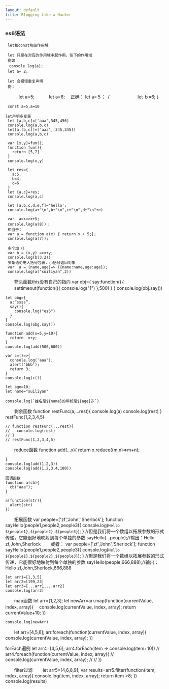 ```yaml
---
layout: default
title: Blogging Like a Hacker
---
```


###  es6语法


     let和const块级作用域

     let 只是在对应的作用域中起作用，往下的作用域
     例如：
    　console.log(a);
     let a= 2;　

     let 会报错重复声明
     例：
　　　let a=5;
　　　let a=6;
    　正确：
        let a=５；
        ｛
　　　　　　let ｂ=6;
        ｝

     const a=5;a=10

    let声明多变量
     let [a,b,c]=['aaa',345,456]
     console.log(a,b,c)
     let[a,[b,c]]=['aaa',[345,345]]
     console.log(a,b,c)

     var [x,y]=fun();
     function fun(){
       return [5,7]
     }
     console.log(x,y)

     let res={
       a:5,
       b=4,
       c=6
     }
     let {a,c}=res;
     console.log(a,c)

     let [a,b,c,d,e,f]='hello';
     console.log(a+'\n',b+"\n",c+"\n",d+"\n"+e)

     var  a=x=>x+5;
     console.log(a(8))；
     相当于：
     var a = function a(x) { return x + 5;};
     console.log(a(7));

     多个加（）
     var b = (x,y) =>x+y;
     console.log(b(3,2))
     多条语句用大括号包裹，小括号返回对象
     var  a = (name,age)=> ({name:name,age:age});
     console.log(a("suiliyan",2))

　　箭头函数this没有自己的指向
    var obj={
      say:function()｛
      　　settimeout(function(){
            console.log("1")
        },500)
      }
    }
    console.log(obj.say())

    let obg={
      a:“ssss”,
      say(){
        console.log("es6")
      }
    }
    console.log(obg.say())

    function add(x=5,y=10){
      return  x+y;
    }
    console.log(add(500,600))

    var c=()=>{
      console.log('aaa');
      alert('bbb');
      return 3;
    }
    console.log(c())

    let age=10;
    let name="suiliyan"

    console.log(`姓名是${name}的年龄是${age}岁`)

　　剩余函数
    function restFunc(a,...rest){
      console.log(a)
      console.log(rest)
    }
    restFunc(1,2,3,4,5)

    // function restFunc(...rest){
    //   console.log(rest)
    // }
    // restFunc(1,2,3,4,5)

　　reduce函数
    function add(...x){
      return x.reduce((m,n)=>m+n);

    }
    console.log(add(1,2,3))
    console.log(add(1,2,3,4,100))

    回调函数
    function a(cb){
      cb("aaa");
    }

    a(function(str){
      alert(str)
    })


　　拓展函数
    var people=['zf','John','Sherlock'];
    function sayHello(people1,people2,people3){
        console.log(`Hello ${people1},${people2},${people3}`);
    }
    //但是我们将一个数组以拓展参数的形式传递，它能很好地映射到每个单独的参数
    sayHello(...people);//输出：Hello zf,John,Sherlock
　　或者：
    var people=['zf','John','Sherlock'];
    function sayHello(people1,people2,people3){
        console.log(`Hello ${people1},${people2},${people3}`);
    }
    //但是我们将一个数组以拓展参数的形式传递，它能很好地映射到每个单独的参数
    sayHello(people,666,888);//输出：Hello zf,John,Sherlock,666,888

    let arr1=[1,3,5]
    let arr2=[199,23]
    let arr3=[...arr1,...arr2]
    console.log(arr3)

　　map函数
    let arr=[1,2,3];
    let newArr=arr.map(function(currentValue, index, array){
      　console.log(currentValue, index, array);
       return currentValue+10;
    })

    console.log(newArr)

　　let arr=[4,5,6];
   arr.foreach(function(currentValue, index, array){
      console.log(currentValue, index, array);
   })

   forEach遍例
   let arr4=[4,5,6];
    arr4.forEach(item => console.log(item+10))
    //  arr4.foreach(function(currentValue, index, array){
    //     console.log(currentValue, index, array);
    //
    //  })

　　filter过滤
　　let arr5=[4,6,8,9];
   var results=arr5.filter(function(item, index, array){
      console.log(item, index,  array);
      return item >8;
     })
    console.log(results)
